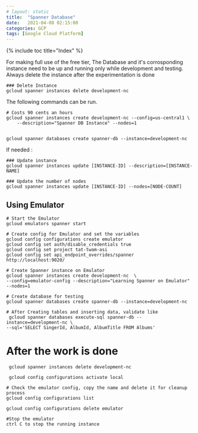 ```yaml
---
# layout: static
title:  "Spanner Database"
date:   2021-04-08 02:15:00
categories: GCP
tags: [Google Cloud Platform]
---
```

{% include toc title="Index" %}

For making full use of the free tier, The Database and it's corrosponding
instance need to be up and running only while development and testing.
Always delete the instance after the experimentation is done

```shell
### Delete Instance
gcloud spanner instances delete development-nc
```

The following commands can be run.

```shell
# Costs 90 cents an hours
gcloud spanner instances create development-nc --config=us-central1 \
    --description="Spanner DB Instance" --nodes=1


gcloud spanner databases create spanner-db --instance=development-nc
```

If needed :

```shell
### Update instance
gcloud spanner instances update [INSTANCE-ID] --description=[INSTANCE-NAME]

### Update the number of nodes
gcloud spanner instances update [INSTANCE-ID] --nodes=[NODE-COUNT]
```

## Using Emulator

```shell
# Start the Emulator
gcloud emulators spanner start

# Create config for Emulator and set the variables
gcloud config configurations create emulator
gcloud config set auth/disable_credentials true
gcloud config set project tat-twam-asi
gcloud config set api_endpoint_overrides/spanner http://localhost:9020/

# Create Spanner instance on Emulator
gcloud spanner instances create development-nc  \
--config=emulator-config --description="Learning Spanner on Emulator" --nodes=1

# Create database for testing
gcloud spanner databases create spanner-db --instance=development-nc

# After Creating tables and inserting data, validate like 
 gcloud spanner databases execute-sql spanner-db --instance=development-nc \
--sql='SELECT SingerId, AlbumId, AlbumTitle FROM Albums'

```

# After the work is done

```shell
 gcloud spanner instances delete development-nc  

 gcloud config configurations activate local  

# Check the emulator config, copy the name and delete it for cleanup process
gcloud config configurations list   

gcloud config configurations delete emulator 

#Stop the emulator
ctrl C to stop the running instance
```